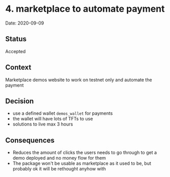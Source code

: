 # 4. marketplace to automate payment

Date: 2020-09-09

## Status

Accepted

## Context

Marketplace demos website to work on testnet only and automate the payment

## Decision

- use a defined wallet `demos_wallet` for payments
- the wallet will have lots of TFTs to use
- solutions to live max 3 hours

## Consequences

- Reduces the amount of clicks the users needs to go through to get a demo deployed and no money flow for them
- The package won't be usable as marketplace as it used to be, but probably ok it will be rethought anyhow with